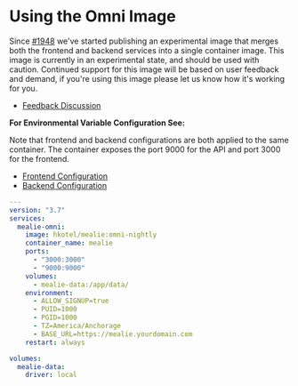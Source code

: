 # Using the Omni Image

Since [#1948](https://github.com/hay-kot/mealie/pull/1948) we've started publishing an experimental image that merges both the frontend and backend services into a single container image. This image is currently in an experimental state, and should be used with caution. Continued support for this image will be based on user feedback and demand, if you're using this image please let us know how it's working for you.

- [Feedback Discussion](https://github.com/hay-kot/mealie/discussions/1949)

**For Environmental Variable Configuration See:**

Note that frontend and backend configurations are both applied to the same container. The container exposes the port 9000 for the API and port 3000 for the frontend.

- [Frontend Configuration](./frontend-config.md)
- [Backend Configuration](./backend-config.md)

```yaml
---
version: "3.7"
services:
  mealie-omni:
    image: hkotel/mealie:omni-nightly
    container_name: mealie
    ports:
      - "3000:3000"
      - "9000:9000"
    volumes:
      - mealie-data:/app/data/
    environment:
      - ALLOW_SIGNUP=true
      - PUID=1000
      - PGID=1000
      - TZ=America/Anchorage
      - BASE_URL=https://mealie.yourdomain.com
    restart: always

volumes:
  mealie-data:
    driver: local
```
